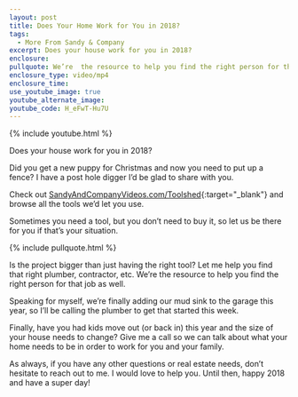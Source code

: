 ```yaml
---
layout: post
title: Does Your Home Work for You in 2018?
tags:
  - More From Sandy & Company
excerpt: Does your house work for you in 2018?
enclosure:
pullquote: We’re  the resource to help you find the right person for the job.
enclosure_type: video/mp4
enclosure_time:
use_youtube_image: true
youtube_alternate_image:
youtube_code: H_eFwT-Hu7U
---
```



{% include youtube.html %}

Does your house work for you in 2018?

Did you get a new puppy for Christmas and now you need to put up a fence? I have a post hole digger I’d be glad to share with you.

Check out [SandyAndCompanyVideos.com/Toolshed](/toolshed.html){:target="_blank"} and browse all the tools we’d let you use.

Sometimes you need a tool, but you don’t need to buy it, so let us be there for you if that’s your situation.

{% include pullquote.html %}

Is the project bigger than just having the right tool? Let me help you find that right plumber, contractor, etc. We’re the resource to help you find the right person for that job as well.

Speaking for myself, we’re finally adding our mud sink to the garage this year, so I’ll be calling the plumber to get that started this week.

Finally, have you had kids move out (or back in) this year and the size of your house needs to change? Give me a call so we can talk about what your home needs to be in order to work for you and your family.

As always, if you have any other questions or real estate needs, don’t hesitate to reach out to me. I would love to help you. Until then, happy 2018 and have a super day!